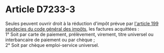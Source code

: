 # Article D7233-3

Seules peuvent ouvrir droit à la réduction d'impôt prévue par [l'article 199 sexdecies du code général des impôts][1], les factures acquittées :   
1° Soit par carte de paiement, prélèvement, virement, titre universel ou interbancaire de paiement ou par chèque ;   
2° Soit par chèque emploi-service universel.

 [1]: /affichCodeArticle.do?cidTexte=LEGITEXT000006069577&idArticle=LEGIARTI000006303298&dateTexte=&categorieLien=cid